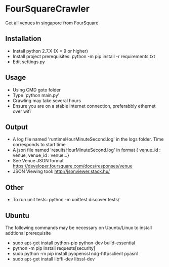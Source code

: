 # FourSquareCrawler
Get all venues in singapore from FourSquare

## Installation
-  Install python 2.7.X (X = 9 or higher)
-  Install project prerequisites: python -m pip install -r requirements.txt
-  Edit settings.py

## Usage
-  Using CMD goto folder
-  Type 'python main.py'
-  Crawling may take several hours
-  Ensure you are on a stable internet connection, preferabbly ethernet over wifi

## Output
-  A log file named 'runtimeHourMinuteSecond.log' in the logs folder. Time corresponds to start time
-  A json file named 'resultsHourMinuteSecond.log' in format { venue_id : venue, venue_id : venue...}
-  See Venue JSON format https://developer.foursquare.com/docs/responses/venue
-  JSON Viewing tool: http://jsonviewer.stack.hu/

## Other
-  To run unit tests: python -m unittest discover tests/

## Ubuntu
The following commands may be necessary on Ubuntu/Linux to install addtional prerequisite

-  sudo apt-get install python-pip python-dev build-essential
-  python -m pip install requests[security]
-  sudo python -m  pip install pyopenssl ndg-httpsclient pyasn1
-  sudo apt-get install libffi-dev libssl-dev

